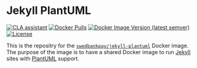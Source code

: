 # Jekyll PlantUML

[![CLA assistant][cla-badge]][cla]
[![Docker Pulls][docker-pull-badge]][docker]
[![Docker Image Version (latest semver)][docker-version-badge]][docker]
[![License][license-badge]][apachev2]

This is the repositry for the [`swedbankpay/jekyll-plantuml`][docker] Docker
image. The purpose of the image is to have a shared Docker image to run
[Jekyll][jekyll] sites with [PlantUML][plantuml] support.

[jekyll]: https://jekyllrb.com/
[plantuml]: https://plantuml.com/
[docker]: https://hub.docker.com/r/swedbankpay/jekyll-plantuml
[cla]: https://cla-assistant.io/SwedbankPay/jekyll-plantuml-docker
[cla-badge]: https://cla-assistant.io/readme/badge/SwedbankPay/jekyll-plantuml-docker
[docker-pull-badge]: https://img.shields.io/docker/pulls/swedbankpay/jekyll-plantuml
[docker-version-badge]: https://img.shields.io/docker/v/swedbankpay/jekyll-plantuml
[license-badge]: https://img.shields.io/badge/License-Apache%202.0-blue.svg
[apachev2]: https://opensource.org/licenses/Apache-2.0
